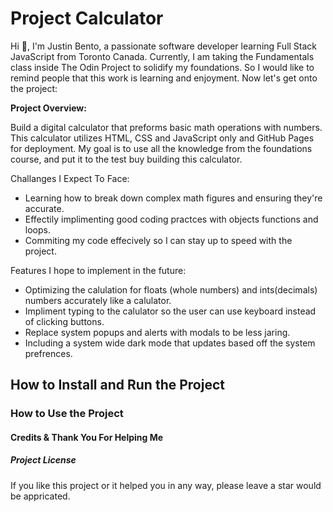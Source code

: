 # Project Calculator

Hi 👋, I'm Justin Bento, a passionate software developer learning Full Stack JavaScript from Toronto Canada. Currently, I am taking the Fundamentals class inside The Odin Project to solidify my foundations. So I would like to remind people that this work is learning and enjoyment. Now let's get onto the project:

**Project Overview:**

Build a digital calculator that preforms basic math operations with numbers. This calculator utilizes HTML, CSS and JavaScript only and GitHub Pages for deployment. My goal is to use all the knowledge from the foundations course, and put it to the test buy building this calculator.

Challanges I Expect To Face: 
* Learning how to break down complex math figures and ensuring they're accurate.
* Effectily implimenting good coding practces with objects functions and loops.
* Commiting my code effecively so I can stay up to speed with the project.

Features I hope to implement in the future:
* Optimizing the calulation for floats (whole numbers) and ints(decimals) numbers accurately like a calulator.
* Impliment typing to the calulator so the user can use keyboard instead of clicking buttons.
* Replace system popups and alerts with modals to be less jaring.
* Including a system wide dark mode that updates based off the system prefrences.

## How to Install and Run the Project

### How to Use the Project

#### Credits & Thank You For Helping Me

##### Project License

If you like this project or it helped you in any way, please leave a star would be appricated.